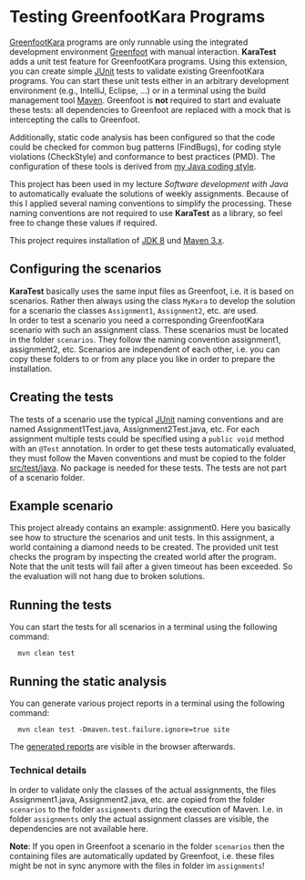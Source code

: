 Testing GreenfootKara Programs
==============================

[GreenfootKara](http://code.makery.ch/library/greenfoot-kara/) programs are only runnable using the integrated 
development environment [Greenfoot](www.greenfoot.org/) with manual interaction. **KaraTest** adds a unit test feature 
for GreenfootKara programs. Using this extension, you can create simple [JUnit](http://junit.org/) tests to validate
existing GreenfootKara programs. You can start these unit tests either in an arbitrary development environment 
(e.g., IntelliJ, Eclipse, ...) or in a terminal using the build management tool [Maven](http://maven.apache.org/). 
Greenfoot is **not** required to start and evaluate these tests: all dependencies to Greenfoot are replaced with a mock 
that is intercepting the calls to Greenfoot.

Additionally, static code analysis has been configured so that the code could be checked for common bug patterns 
(FindBugs), for coding style violations (CheckStyle) and conformance to best practices (PMD). The configuration of these 
tools is derived from [my Java coding style](https://github.com/uhafner/codingstyle).

This project has been used in my lecture *Software development with Java* to automatically evaluate the solutions of 
weekly assignments. Because of this I applied several naming conventions to simplify the processing. These naming 
conventions are not required to use **KaraTest** as a library, so feel free to change these values if required.

This project requires installation of [JDK 8](http://www.java.com) und [Maven 3.x](http://maven.apache.org/).

## Configuring the scenarios

**KaraTest** basically uses the same input files as Greenfoot, i.e. it is based on scenarios. Rather then always using 
the class `MyKara` to develop the solution for a scenario the classes `Assignment1`, `Assignment2`, etc. are used.  
In order to test a scenario you need a corresponding GreenfootKara scenario with such an assignment class. These 
scenarios must be located in the folder `scenarios`. They follow the naming convention assignment1, assignment2, etc.
Scenarios are independent of each other, i.e. you can copy these folders to or from any place you
like in order to prepare the installation.

## Creating the tests 

The tests of a scenario use the typical [JUnit](http://junit.org/) naming conventions and are named 
Assignment1Test.java, Assignment2Test.java, etc. For each assignment multiple tests could be specified
using a `public void` method with an `@Test` annotation. In order to get these tests automatically evaluated, they 
must follow the Maven conventions and must be copied to the folder [src/test/java](../master/src/test/java). No 
package is needed for these tests. The tests are not part of a scenario folder.
 
## Example scenario
 
This project already contains an example: assignment0. Here you basically see how to structure the scenarios and unit
tests. In this assignment, a world containing a diamond needs to be created. The provided unit test checks the program
by inspecting the created world after the program. Note that the unit tests will fail after a given timeout has been
exceeded. So the evaluation will not hang due to broken solutions. 
 
## Running the tests 

You can start the tests for all scenarios in a terminal using the following command:

```
  mvn clean test
```

## Running the static analysis

You can generate various project reports in a terminal using the following command:
 
```
  mvn clean test -Dmaven.test.failure.ignore=true site
```

The [generated reports](target/site/index.html) are visible in the browser afterwards. 


### Technical details

In order to validate only the classes of the actual assignments, the files Assignment1.java, 
Assignment2.java, etc. are copied from the folder `scenarios` to the folder `assignments` during the execution of Maven. 
I.e. in folder `assignments` only the actual assignment classes are visible, the dependencies are not available here. 

**Note**: If you open in Greenfoot a scenario in the folder `scenarios` then the containing files are automatically 
updated by Greenfoot, i.e. these files might be not in sync anymore with the files in folder im `assignments`!